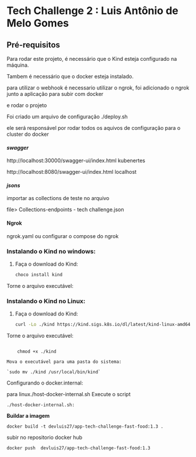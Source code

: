 # Tech Challenge 2 : Luis Antônio de Melo Gomes

## Pré-requisitos

Para rodar este projeto, é necessário que o Kind esteja configurado na máquina.

Tambem é necessário que o docker esteja instalado.

para utilizar o webhook é necessario utilizar o ngrok, foi adicionado o ngrok junto a aplicação para subir com docker

e rodar o projeto


Foi criado um arquivo de configuração ./deploy.sh 

ele será responsável por rodar todos os aquivos de configuração para o cluster do docker

#### *swagger*

http://localhost:30000/swagger-ui/index.html  kubenertes

http://localhost:8080/swagger-ui/index.html  localhost

#### *jsons*

importar  as collections de teste no arquivo 

file> Collections-endpoints -  tech challenge.json

#### Ngrok

ngrok.yaml ou configurar o compose do ngrok

### Instalando o Kind no windows:

1. Faça o download do Kind:
   ```bash
   choco install kind
   ```

Torne o arquivo executável:

### Instalando o Kind no Linux:

1. Faça o download do Kind:
   ```bash
   curl -Lo ./kind https://kind.sigs.k8s.io/dl/latest/kind-linux-amd64
   ```

Torne o arquivo executável:

```

	chmod +x ./kind

```

    Mova o executável para uma pasta do sistema:

```
`sudo mv ./kind /usr/local/bin/kind`
```

Configurando o docker.internal:

para linux./host-docker-internal.sh
    Execute o script

`./host-docker-internal.sh:`

**Buildar a imagem** 

`docker build -t devluis27/app-tech-challenge-fast-food:1.3 .`

subir no repositorio docker hub

`docker push  devluis27/app-tech-challenge-fast-food:1.3`
